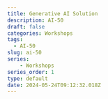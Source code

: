 ```yaml
---
title: Generative AI Solution
description: AI-50
draft: false
categories: Workshops
tags: 
  - AI-50
slug: ai-50
series:
    - Workshops
series_order: 1
type: default
date: 2024-05-24T09:12:32.018Z
---
```

